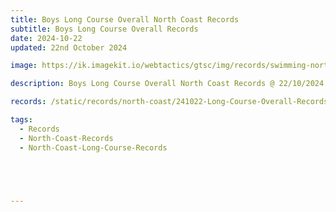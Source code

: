 ```yaml
---
title: Boys Long Course Overall North Coast Records
subtitle: Boys Long Course Overall Records
date: 2024-10-22
updated: 22nd October 2024

image: https://ik.imagekit.io/webtactics/gtsc/img/records/swimming-north-coast-400x600.jpg

description: Boys Long Course Overall North Coast Records @ 22/10/2024

records: /static/records/north-coast/241022-Long-Course-Overall-Records-Boys.pdf

tags:
  - Records
  - North-Coast-Records
  - North-Coast-Long-Course-Records





---
```





